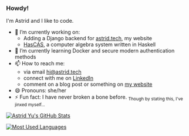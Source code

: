 ### Howdy!

I'm Astrid and I like to code.

- 🔭 I’m currently working on:
  - Adding a Django backend for [astrid.tech](https://astrid.tech), my website
  - [HasCAS](https://github.com/plenglin/hascas), a computer algebra system written in Haskell
- 🌱 I’m currently learning Docker and secure modern authentication methods
- 📫 How to reach me:
  - via email [hi@astrid.tech](hi:astrid@astrid.tech)
  - connect with me on [LinkedIn](https://linkedin.com/in/astrid-a-yu)
  - comment on a blog post or something on [my website](https://astrid.tech)
- 😄 Pronouns: she/her
- ⚡ Fun fact: I have never broken a bone before. <sub>Though by stating this, I've jinxed myself...</sub>

[![Astrid Yu's GitHub Stats](https://github-readme-stats.vercel.app/api?username=plenglin)](https://github.com/anuraghazra/github-readme-stats) 

[![Most Used Languages](https://github-readme-stats.vercel.app/api/top-langs/?username=plenglin&layout=compact&hide=html)](https://github.com/anuraghazra/github-readme-stats)
